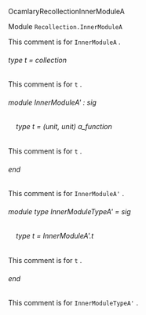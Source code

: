 OcamlaryRecollectionInnerModuleA

Module  `` Recollection.InnerModuleA `` 

This comment is for  `` InnerModuleA `` .

###### type t = collection

This comment is for  `` t `` .

###### module InnerModuleA' : sig

######     type t = (unit, unit) a_function

This comment is for  `` t `` .


###### end

This comment is for  `` InnerModuleA' `` .

###### module type InnerModuleTypeA' = sig

######     type t = InnerModuleA'.t

This comment is for  `` t `` .


###### end

This comment is for  `` InnerModuleTypeA' `` .

